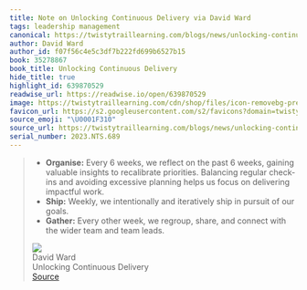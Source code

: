 ```yaml
---
title: Note on Unlocking Continuous Delivery via David Ward
tags: leadership management
canonical: https://twistytraillearning.com/blogs/news/unlocking-continuous-delivery
author: David Ward
author_id: f07f56c4e5c3df7b222fd699b6527b15
book: 35278867
book_title: Unlocking Continuous Delivery
hide_title: true
highlight_id: 639870529
readwise_url: https://readwise.io/open/639870529
image: https://twistytraillearning.com/cdn/shop/files/icon-removebg-preview.png?crop=center&height=32&v=1689211273&width=32
favicon_url: https://s2.googleusercontent.com/s2/favicons?domain=twistytraillearning.com
source_emoji: "\U0001F310"
source_url: https://twistytraillearning.com/blogs/news/unlocking-continuous-delivery#:~:text=-%20**Organise%3A**%20Every,and%20team%20leads.
serial_number: 2023.NTS.689
---
```

> - **Organise:** Every 6 weeks, we reflect on the past 6 weeks, gaining valuable insights to recalibrate priorities. Balancing regular check-ins and avoiding excessive planning helps us focus on delivering impactful work.
> - **Ship:** Weekly, we intentionally and iteratively ship in pursuit of our goals.
> - **Gather:** Every other week, we regroup, share, and connect with the wider team and team leads.
> <div class="quoteback-footer"><div class="quoteback-avatar"><img class="mini-favicon" src="https://s2.googleusercontent.com/s2/favicons?domain=twistytraillearning.com"></div><div class="quoteback-metadata"><div class="metadata-inner"><span style="display:none">FROM:</span><div aria-label="David Ward" class="quoteback-author"> David Ward</div><div aria-label="Unlocking Continuous Delivery" class="quoteback-title"> Unlocking Continuous Delivery</div></div></div><div class="quoteback-backlink"><a target="_blank" aria-label="go to the full text of this quotation" rel="noopener" href="https://twistytraillearning.com/blogs/news/unlocking-continuous-delivery#:~:text=-%20**Organise%3A**%20Every,and%20team%20leads." class="quoteback-arrow"> Source</a></div></div>